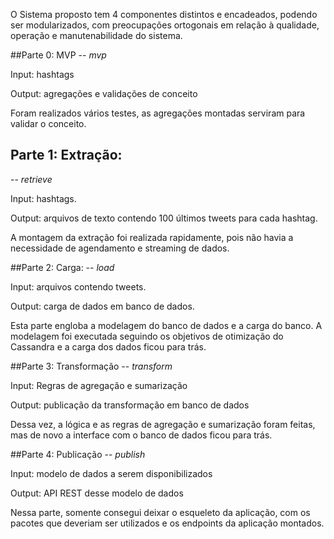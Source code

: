 O Sistema proposto tem 4 componentes distintos e encadeados, podendo ser modularizados, com preocupações ortogonais em relação à qualidade, operação e manutenabilidade do sistema.

##Parte 0: MVP
-- *mvp*

Input: hashtags

Output: agregações e validações de conceito

Foram realizados vários testes, as agregações montadas serviram para validar o  conceito.


## Parte 1: Extração:
-- *retrieve*

Input: hashtags.

Output: arquivos de texto contendo 100 últimos tweets para cada hashtag.

A montagem da extração foi realizada rapidamente, pois não havia a necessidade de agendamento e streaming de dados. 

##Parte 2: Carga:
-- *load*

Input: arquivos contendo tweets. 

Output: carga de dados em banco de dados.

Esta parte engloba a modelagem do banco de dados e a carga do banco. A modelagem foi executada seguindo os objetivos de otimização do Cassandra e a carga dos dados ficou para trás.


##Parte 3: Transformação
-- *transform*

Input: Regras de agregação e sumarização

Output: publicação da transformação em banco de dados  

Dessa vez, a lógica e as regras de agregação e sumarização foram feitas, mas de novo a interface com o banco de dados ficou para trás.


##Parte 4: Publicação
-- *publish* 

Input: modelo de dados a serem disponibilizados 

Output: API REST desse modelo de dados

Nessa parte, somente consegui deixar o esqueleto da aplicação, com os pacotes que deveriam ser utilizados e os endpoints da aplicação montados. 



